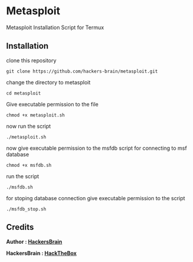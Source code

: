 # Metasploit
Metasploit Installation Script for Termux

## Installation

clone this repository
```
git clone https://github.com/hackers-brain/metasploit.git
```
change the directory to metasploit
```
cd metasploit
```
Give executable permission to the file
```
chmod +x metasploit.sh
```
now run the script
```
./metasploit.sh
```
now give executable permission to the msfdb script for connecting to msf database
```
chmod +x msfdb.sh
```
run the script
```
./msfdb.sh
```
for stoping database connection give executable permission to the script
```
./msfdb_stop.sh
```

## Credits
**Author : [HackersBrain](https://github.com/hacker-brain/)**

**HackersBrain : [HackTheBox](http://www.hackthebox.eu/badge/image/303514)**
